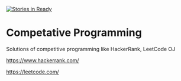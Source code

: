 [![Stories in Ready](https://badge.waffle.io/mohan08p/HackerRank.png?label=ready&title=Ready)](https://waffle.io/mohan08p/HackerRank)
# Competative Programming
Solutions of competitive programming like HackerRank, LeetCode OJ 

https://www.hackerrank.com/

https://leetcode.com/
